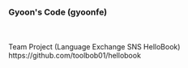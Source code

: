 ### Gyoon's Code (gyoonfe) 
<br>
<br>
Team Project (Language Exchange SNS HelloBook) <br>
https://github.com/toolbob01/hellobook
